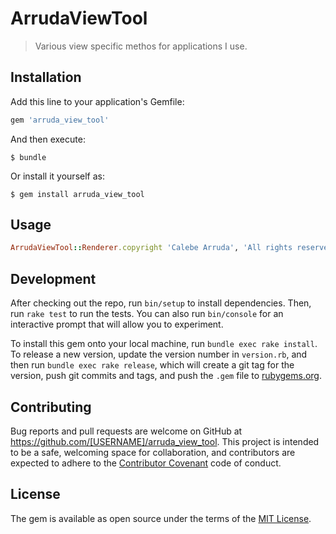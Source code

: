 # ArrudaViewTool

> Various view specific methos for applications I use.

## Installation

Add this line to your application's Gemfile:

```ruby
gem 'arruda_view_tool'
```

And then execute:

    $ bundle

Or install it yourself as:

    $ gem install arruda_view_tool

## Usage

```ruby
ArrudaViewTool::Renderer.copyright 'Calebe Arruda', 'All rights reserved'
```

## Development

After checking out the repo, run `bin/setup` to install dependencies. Then, run `rake test` to run the tests. You can also run `bin/console` for an interactive prompt that will allow you to experiment.

To install this gem onto your local machine, run `bundle exec rake install`. To release a new version, update the version number in `version.rb`, and then run `bundle exec rake release`, which will create a git tag for the version, push git commits and tags, and push the `.gem` file to [rubygems.org](https://rubygems.org).

## Contributing

Bug reports and pull requests are welcome on GitHub at https://github.com/[USERNAME]/arruda_view_tool. This project is intended to be a safe, welcoming space for collaboration, and contributors are expected to adhere to the [Contributor Covenant](http://contributor-covenant.org) code of conduct.


## License

The gem is available as open source under the terms of the [MIT License](http://opensource.org/licenses/MIT).
